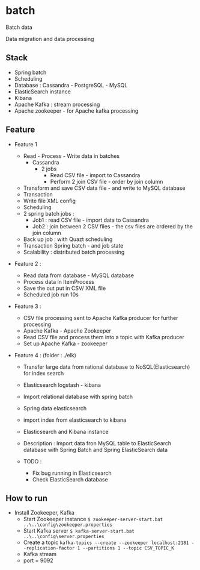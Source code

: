 # batch
Batch data 

Data migration and data processing 


## Stack 
+ Spring batch 
+ Scheduling 
+ Database : Cassandra - PostgreSQL - MySQL  
+ ElasticSearch instance 
+ Kibana 
+ Apache Kafka : stream processing 
+ Apache zookeeper - for Apache kafka processing 

## Feature
+ Feature 1  
    + Read - Process - Write data in batches 
        + Cassandra 
            + 2 jobs 
                + Read CSV file - import to Cassandra 
                + Perform 2 join CSV file - order by join column 
    + Transform and save CSV data file - and write to MySQL database 
    + Transaction 
    + Write file XML config 
    + Scheduling 
    + 2 spring batch jobs : 
        + Job1 : read CSV file - import data to Cassandra 
        + Job2 : join between 2 CSV files - the csv files are ordered by the join column
    + Back up job : with Quazt scheduling 
    + Transaction Spring batch - and job state
    + Scalability : distributed batch processing  

+ Feature 2 : 
    + Read data from database - MySQL database 
    + Process data in ItemProcess 
    + Save the out put  in CSV/ XML file 
    + Scheduled job run 10s 
    
+ Feature 3 : 
    + CSV file processing sent to Apache Kafka producer for further processing  
    + Apache Kafka - Apache Zookeeper 
    + Read CSV file and process them into a topic with Kafka producer 
    + Set up Apache Kafka  - zookeeper 
    
+ Feature 4 : (folder : ./elk)
    + Transfer large data from rational database to NoSQL(Elasticsearch) for index search 
    + Elasticsearch logstash - kibana 
    + Import relational database with spring batch 
    + Spring data elasticsearch 
    + import index from elasticsearch to kibana 
    + Elasticsearch and Kibana instance 
    + Description : Import data fron MySQL table to ElasticSearch database with Spring Batch and Spring ElasticSearch data 

    + TODO : 
        + Fix bug running in Elasticsearch 
        + Check ElasticSearch database 

  
  

## How to run 
+ Install Zookeeper, Kafka
    + Start Zookeeper instance 
        `$ zookeeper-server-start.bat ..\..\config\zookeeper.properties`
    + Start Kafka server
        `$ kafka-server-start.bat ..\..\config\server.properties`
    + Create a topic
        `kafka-topics --create --zookeeper localhost:2181 --replication-factor 1 --partitions 1 --topic CSV_TOPIC_K`
    + Kafka stream 
    + port = 9092
     
